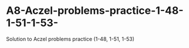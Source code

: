 # A8-Aczel-problems-practice-1-48-1-51-1-53-
Solution to Aczel problems practice (1-48, 1-51, 1-53)
